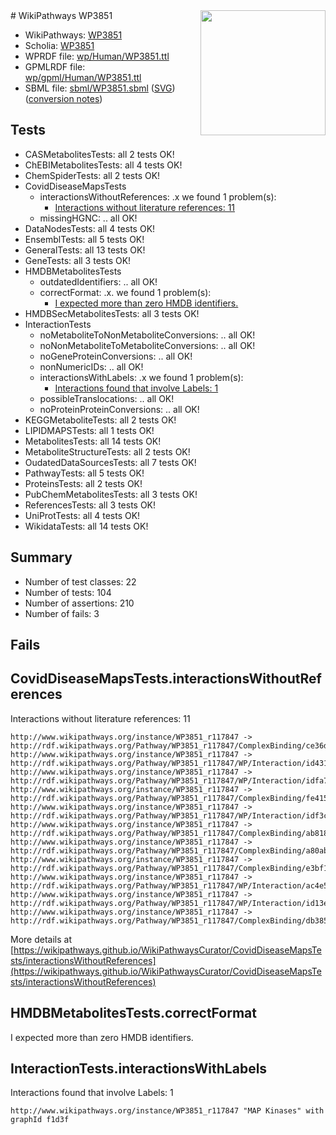 <img style="float: right; width: 200px" src="../logo.png" />
# WikiPathways WP3851

* WikiPathways: [WP3851](https://identifiers.org/wikipathways:WP3851)
* Scholia: [WP3851](https://scholia.toolforge.org/wikipathways/WP3851)
* WPRDF file: [wp/Human/WP3851.ttl](../wp/Human/WP3851.ttl)
* GPMLRDF file: [wp/gpml/Human/WP3851.ttl](../wp/gpml/Human/WP3851.ttl)
* SBML file: [sbml/WP3851.sbml](../sbml/WP3851.sbml) ([SVG](../sbml/WP3851.svg)) ([conversion notes](../sbml/WP3851.txt))

## Tests
* CASMetabolitesTests: all 2 tests OK!
* ChEBIMetabolitesTests: all 4 tests OK!
* ChemSpiderTests: all 2 tests OK!
* CovidDiseaseMapsTests
    * interactionsWithoutReferences: .x we found 1 problem(s):
        * [Interactions without literature references: 11](#9701cce2)
    * missingHGNC: .. all OK!
* DataNodesTests: all 4 tests OK!
* EnsemblTests: all 5 tests OK!
* GeneralTests: all 13 tests OK!
* GeneTests: all 3 tests OK!
* HMDBMetabolitesTests
    * outdatedIdentifiers: .. all OK!
    * correctFormat: .x. we found 1 problem(s):
        * [I expected more than zero HMDB identifiers.](#ad154c1e)
* HMDBSecMetabolitesTests: all 3 tests OK!
* InteractionTests
    * noMetaboliteToNonMetaboliteConversions: .. all OK!
    * noNonMetaboliteToMetaboliteConversions: .. all OK!
    * noGeneProteinConversions: .. all OK!
    * nonNumericIDs: .. all OK!
    * interactionsWithLabels: .x we found 1 problem(s):
        * [Interactions found that involve Labels: 1](#630d2678)
    * possibleTranslocations: .. all OK!
    * noProteinProteinConversions: .. all OK!
* KEGGMetaboliteTests: all 2 tests OK!
* LIPIDMAPSTests: all 1 tests OK!
* MetabolitesTests: all 14 tests OK!
* MetaboliteStructureTests: all 2 tests OK!
* OudatedDataSourcesTests: all 7 tests OK!
* PathwayTests: all 5 tests OK!
* ProteinsTests: all 2 tests OK!
* PubChemMetabolitesTests: all 3 tests OK!
* ReferencesTests: all 3 tests OK!
* UniProtTests: all 4 tests OK!
* WikidataTests: all 14 tests OK!


## Summary

* Number of test classes: 22
* Number of tests: 104
* Number of assertions: 210
* Number of fails: 3

## Fails

<a name="9701cce2" />

## CovidDiseaseMapsTests.interactionsWithoutReferences

Interactions without literature references: 11
```
http://www.wikipathways.org/instance/WP3851_r117847 -> http://rdf.wikipathways.org/Pathway/WP3851_r117847/ComplexBinding/ce36d
http://www.wikipathways.org/instance/WP3851_r117847 -> http://rdf.wikipathways.org/Pathway/WP3851_r117847/WP/Interaction/id4315cdaa
http://www.wikipathways.org/instance/WP3851_r117847 -> http://rdf.wikipathways.org/Pathway/WP3851_r117847/WP/Interaction/idfa77519d
http://www.wikipathways.org/instance/WP3851_r117847 -> http://rdf.wikipathways.org/Pathway/WP3851_r117847/ComplexBinding/fe415
http://www.wikipathways.org/instance/WP3851_r117847 -> http://rdf.wikipathways.org/Pathway/WP3851_r117847/WP/Interaction/idf3cb0063
http://www.wikipathways.org/instance/WP3851_r117847 -> http://rdf.wikipathways.org/Pathway/WP3851_r117847/ComplexBinding/ab818
http://www.wikipathways.org/instance/WP3851_r117847 -> http://rdf.wikipathways.org/Pathway/WP3851_r117847/ComplexBinding/a80ab
http://www.wikipathways.org/instance/WP3851_r117847 -> http://rdf.wikipathways.org/Pathway/WP3851_r117847/ComplexBinding/e3bf1
http://www.wikipathways.org/instance/WP3851_r117847 -> http://rdf.wikipathways.org/Pathway/WP3851_r117847/WP/Interaction/ac4e5
http://www.wikipathways.org/instance/WP3851_r117847 -> http://rdf.wikipathways.org/Pathway/WP3851_r117847/WP/Interaction/id13e3c0be
http://www.wikipathways.org/instance/WP3851_r117847 -> http://rdf.wikipathways.org/Pathway/WP3851_r117847/ComplexBinding/db385
```

More details at [https://wikipathways.github.io/WikiPathwaysCurator/CovidDiseaseMapsTests/interactionsWithoutReferences](https://wikipathways.github.io/WikiPathwaysCurator/CovidDiseaseMapsTests/interactionsWithoutReferences)

<a name="ad154c1e" />

## HMDBMetabolitesTests.correctFormat

I expected more than zero HMDB identifiers.
<a name="630d2678" />

## InteractionTests.interactionsWithLabels

Interactions found that involve Labels: 1
```
http://www.wikipathways.org/instance/WP3851_r117847 "MAP Kinases" with graphId f1d3f
```

